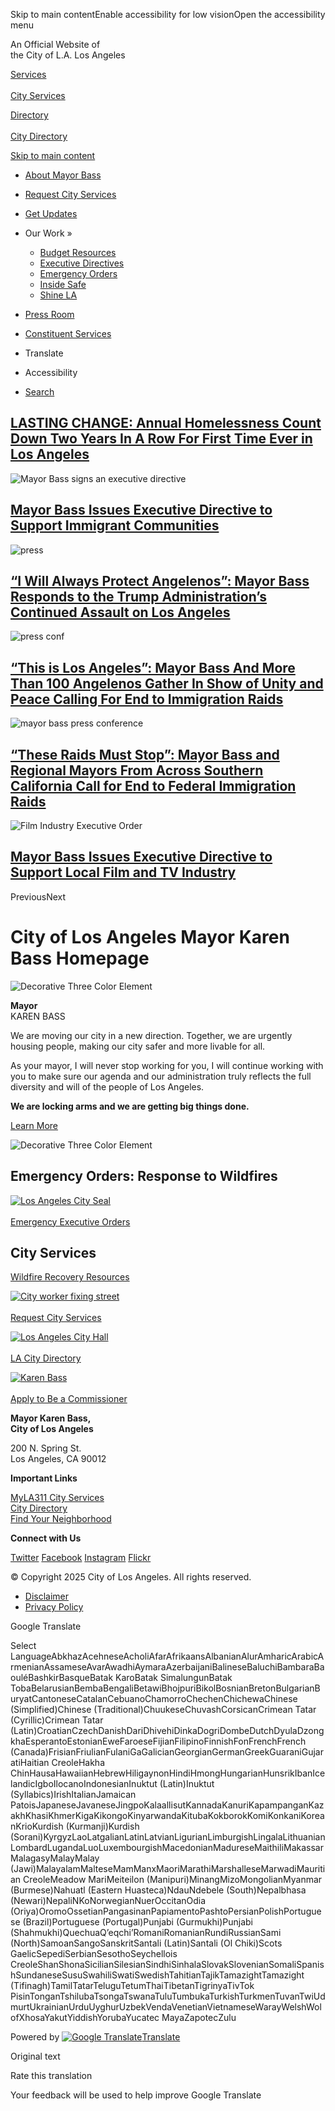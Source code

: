 Skip to main contentEnable accessibility for low visionOpen the accessibility menu

An Official Website of  
the City of L.A. Los Angeles

[Services  
\
City Services](https://myla311.lacity.org)

[Directory  
\
City Directory](https://lacity.gov/directory)

[Skip to main content](https://mayor.lacity.gov/)

- [About Mayor Bass](https://mayor.lacity.gov/about-mayor-karen-bass)
- [Request City Services](https://myla311.lacity.org)
- [Get Updates](https://mayor.lacity.gov/GetUpdates)
- Our Work »
  
  - [Budget Resources](https://mayor.lacity.gov/budget-resources)
  - [Executive Directives](https://mayor.lacity.gov/ExecutiveDirectives)
  - [Emergency Orders](https://mayor.lacity.gov/EmergencyOrders)
  - [Inside Safe](https://mayor.lacity.gov/InsideSafe)
  - [Shine LA](https://mayor.lacity.gov/ShineLA)
- [Press Room](https://mayor.lacity.gov/press)
- [Constituent Services](https://mayor.lacity.gov/Contact)
- Translate
- Accessibility
- [Search](https://mayor.lacity.gov/search)

## [LASTING CHANGE: Annual Homelessness Count Down Two Years In A Row For First Time Ever in Los Angeles](https://mayor.lacity.gov/news/lasting-change-annual-homelessness-count-down-two-years-row-first-time-ever-los-angeles)

![Mayor Bass signs an executive directive ](https://mayor.lacity.gov/sites/g/files/wph2066/files/styles/xlarge_hero_image_320x110_83_384_133_/public/2025-07/137A3107Aweb.jpg.webp?itok=16Xd8KFZ)

## [Mayor Bass Issues Executive Directive to Support Immigrant Communities](https://mayor.lacity.gov/news/mayor-bass-issues-executive-directive-support-immigrant-communities)

![press](https://mayor.lacity.gov/sites/g/files/wph2066/files/styles/xlarge_hero_image_320x110_83_384_133_/public/2025-07/1D5A0196web.jpg.webp?itok=KPhjfJPL)

## [“I Will Always Protect Angelenos”: Mayor Bass Responds to the Trump Administration’s Continued Assault on Los Angeles](https://mayor.lacity.gov/news/i-will-always-protect-angelenos-mayor-bass-responds-trump-administrations-continued-assault)

![press conf](https://mayor.lacity.gov/sites/g/files/wph2066/files/styles/xlarge_hero_image_320x110_83_384_133_/public/2025-06/unnamed-01.png.webp?itok=A4kHEDGo)

## [“This is Los Angeles”: Mayor Bass And More Than 100 Angelenos Gather In Show of Unity and Peace Calling For End to Immigration Raids](https://mayor.lacity.gov/news/los-angeles-mayor-bass-and-more-100-angelenos-gather-show-unity-and-peace-calling-end)

![mayor bass press conference ](https://mayor.lacity.gov/sites/g/files/wph2066/files/styles/xlarge_hero_image_320x110_83_384_133_/public/2025-06/1D5A8570web.jpg.webp?itok=Sui20bFp)

## [“These Raids Must Stop”: Mayor Bass and Regional Mayors From Across Southern California Call for End to Federal Immigration Raids](https://mayor.lacity.gov/news/these-raids-must-stop-mayor-bass-and-regional-mayors-across-southern-california-call-end)

![Film Industry Executive Order](https://mayor.lacity.gov/sites/g/files/wph2066/files/styles/xlarge_hero_image_320x110_83_384_133_/public/2025-05/137A8581AWEB.jpg.webp?itok=hYIhLqPg)

## [Mayor Bass Issues Executive Directive to Support Local Film and TV Industry](https://mayor.lacity.gov/news/mayor-bass-issues-executive-directive-support-local-film-and-tv-industry)

PreviousNext

# City of Los Angeles Mayor Karen Bass Homepage

![Decorative Three Color Element](https://mayor.lacity.gov/sites/g/files/wph2066/files/styles/default/public/2023-04/Tri_Color_Ribbon_6000x75_v2.png.webp?itok=10dtoKFu)

**Mayor**  
KAREN BASS

We are moving our city in a new direction. Together, we are urgently housing people, making our city safer and more livable for all.

As your mayor, I will never stop working for you, I will continue working with you to make sure our agenda and our administration truly reflects the full diversity and will of the people of Los Angeles.

**We are locking arms and we are getting big things done.**

[Learn More](https://mayor.lacity.gov/about-mayor-karen-bass)

![Decorative Three Color Element](https://mayor.lacity.gov/sites/g/files/wph2066/files/styles/default/public/2023-04/Tri_Color_Ribbon_6000x75_v2.png.webp?itok=10dtoKFu)

## Emergency Orders: Response to Wildfires

[![Los Angeles City Seal](https://mayor.lacity.gov/sites/g/files/wph2066/files/styles/card_overlay_style/public/2025-01/Small%20-%20City%20Seal.png.webp?itok=wiiKnQur)  
\
Emergency Executive Orders](https://mayor.lacity.gov/EmergencyOrders)

## City Services

[Wildfire Recovery Resources](https://emergency.lacity.gov/recovery)

[![City worker fixing street](https://mayor.lacity.gov/sites/g/files/wph2066/files/styles/card_overlay_style/public/2022-12/cityworker_street.jpg.webp?itok=xy00SChF)  
\
Request City Services](https://myla311.lacity.org)

[![Los Angeles City Hall](https://mayor.lacity.gov/sites/g/files/wph2066/files/styles/card_overlay_style/public/2024-01/bigstock-Los-Angeles-City-Hall-166127084.jpg.webp?itok=ZLVp5AH6)  
\
LA City Directory](https://lacity.gov/directory)

[![Karen Bass](https://mayor.lacity.gov/sites/g/files/wph2066/files/styles/card_overlay_style/public/2022-12/52538848189_f852a5947e_o.jpg.webp?itok=iTj-R9mS)  
\
Apply to Be a Commissioner](https://jobs.lamayor.org/apply/boards-commissions)

**Mayor Karen Bass,**  
**City of Los Angeles**

200 N. Spring St.  
Los Angeles, CA 90012

**Important Links**

[MyLA311 City Services](https://myla311.lacity.org)  
[City Directory](https://lacity.gov/directory)  
[Find Your Neighborhood](https://neighborhoodinfo.lacity.org)

**Connect with Us**

[Twitter](https://twitter.com/mayorofla "Twitter") [Facebook](https://www.facebook.com/mayorofla "Facebook") [Instagram](https://www.instagram.com/mayorofla "Instagram") [Flickr](https://www.flickr.com/photos/197203497@N08 "Flickr")

© Copyright 2025 City of Los Angeles. All rights reserved.

- [Disclaimer](https://disclaimer.lacity.gov/disclaimer.htm)
- [Privacy Policy](https://disclaimer.lacity.gov/privacy.htm)

Google Translate

Select LanguageAbkhazAcehneseAcholiAfarAfrikaansAlbanianAlurAmharicArabicArmenianAssameseAvarAwadhiAymaraAzerbaijaniBalineseBaluchiBambaraBaouléBashkirBasqueBatak KaroBatak SimalungunBatak TobaBelarusianBembaBengaliBetawiBhojpuriBikolBosnianBretonBulgarianBuryatCantoneseCatalanCebuanoChamorroChechenChichewaChinese (Simplified)Chinese (Traditional)ChuukeseChuvashCorsicanCrimean Tatar (Cyrillic)Crimean Tatar (Latin)CroatianCzechDanishDariDhivehiDinkaDogriDombeDutchDyulaDzongkhaEsperantoEstonianEweFaroeseFijianFilipinoFinnishFonFrenchFrench (Canada)FrisianFriulianFulaniGaGalicianGeorgianGermanGreekGuaraniGujaratiHaitian CreoleHakha ChinHausaHawaiianHebrewHiligaynonHindiHmongHungarianHunsrikIbanIcelandicIgboIlocanoIndonesianInuktut (Latin)Inuktut (Syllabics)IrishItalianJamaican PatoisJapaneseJavaneseJingpoKalaallisutKannadaKanuriKapampanganKazakhKhasiKhmerKigaKikongoKinyarwandaKitubaKokborokKomiKonkaniKoreanKrioKurdish (Kurmanji)Kurdish (Sorani)KyrgyzLaoLatgalianLatinLatvianLigurianLimburgishLingalaLithuanianLombardLugandaLuoLuxembourgishMacedonianMadureseMaithiliMakassarMalagasyMalayMalay (Jawi)MalayalamMalteseMamManxMaoriMarathiMarshalleseMarwadiMauritian CreoleMeadow MariMeiteilon (Manipuri)MinangMizoMongolianMyanmar (Burmese)Nahuatl (Eastern Huasteca)NdauNdebele (South)Nepalbhasa (Newari)NepaliNKoNorwegianNuerOccitanOdia (Oriya)OromoOssetianPangasinanPapiamentoPashtoPersianPolishPortuguese (Brazil)Portuguese (Portugal)Punjabi (Gurmukhi)Punjabi (Shahmukhi)QuechuaQʼeqchiʼRomaniRomanianRundiRussianSami (North)SamoanSangoSanskritSantali (Latin)Santali (Ol Chiki)Scots GaelicSepediSerbianSesothoSeychellois CreoleShanShonaSicilianSilesianSindhiSinhalaSlovakSlovenianSomaliSpanishSundaneseSusuSwahiliSwatiSwedishTahitianTajikTamazightTamazight (Tifinagh)TamilTatarTeluguTetumThaiTibetanTigrinyaTivTok PisinTonganTshilubaTsongaTswanaTuluTumbukaTurkishTurkmenTuvanTwiUdmurtUkrainianUrduUyghurUzbekVendaVenetianVietnameseWarayWelshWolofXhosaYakutYiddishYorubaYucatec MayaZapotecZulu

Powered by [![Google Translate](https://www.gstatic.com/images/branding/googlelogo/1x/googlelogo_color_42x16dp.png)Translate](https://translate.google.com)

Original text

Rate this translation

Your feedback will be used to help improve Google Translate